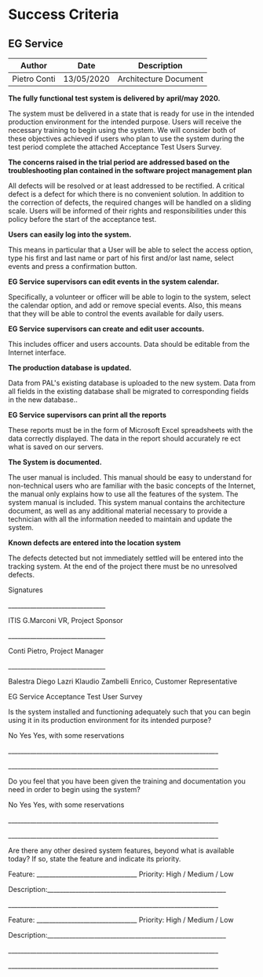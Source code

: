 # Success Criteria 

## EG Service

| Author | Date | Description |
| --- | --- | --- |
| Pietro Conti | 13/05/2020 | Architecture Document |

**The fully functional test system is delivered by**  **april/may**  **2020.**

The system must be delivered in a state that is ready for use in the intended production environment for the intended purpose. Users will receive the necessary training to begin using the system. We will consider both of these objectives achieved if users who plan to use the system during the test period complete the attached Acceptance Test Users Survey.

**The concerns raised in the trial period are addressed based on the troubleshooting plan contained in the software project management plan**

All defects will be resolved or at least addressed to be rectified. A critical defect is a defect for which there is no convenient solution. In addition to the correction of defects, the required changes will be handled on a sliding scale. Users will be informed of their rights and responsibilities under this policy before the start of the acceptance test.

**Users**  **can easily log into the system.**

This means in particular that a User will be able to select the access option, type his first and last name or part of his first and/or last name, select events and press a confirmation button.

**EG Service**  **supervisors can edit events in the system calendar.**

Specifically, a volunteer or officer will be able to login to the system, select the calendar option, and add or remove special events. Also, this means that they will be able to control the events available for daily users.

**EG Service**  **supervisors can create and edit user accounts.**

This includes officer and users accounts. Data should be editable from the Internet interface.

**The production database is updated.**

Data from PAL&#39;s existing database is uploaded to the new system. Data from all fields in the existing database shall be migrated to corresponding fields in the new database..

**EG Service**  **supervisors can print all the reports**

These reports must be in the form of Microsoft Excel spreadsheets with the data correctly displayed. The data in the report should accurately re ect what is saved on our servers.

**The System is documented.**

The user manual is included. This manual should be easy to understand for non-technical users who are familiar with the basic concepts of the Internet, the manual only explains how to use all the features of the system. The system manual is included. This system manual contains the architecture document, as well as any additional material necessary to provide a technician with all the information needed to maintain and update the system.

**Known defects are entered into the location system**

The defects detected but not immediately settled will be entered into the tracking system. At the end of the project there must be no unresolved defects.

Signatures

\_\_\_\_\_\_\_\_\_\_\_\_\_\_\_\_\_\_\_\_\_\_\_\_\_\_\_\_\_\_\_

ITIS G.Marconi VR, Project Sponsor

\_\_\_\_\_\_\_\_\_\_\_\_\_\_\_\_\_\_\_\_\_\_\_\_\_\_\_\_\_\_\_

Conti Pietro, Project Manager

\_\_\_\_\_\_\_\_\_\_\_\_\_\_\_\_\_\_\_\_\_\_\_\_\_\_\_\_\_\_\_

Balestra Diego Lazri Klaudio Zambelli Enrico, Customer Representative

EG Service Acceptance Test User Survey

Is the system installed and functioning adequately such that you can begin using it in its production environment for its intended purpose?

No Yes Yes, with some reservations

\_\_\_\_\_\_\_\_\_\_\_\_\_\_\_\_\_\_\_\_\_\_\_\_\_\_\_\_\_\_\_\_\_\_\_\_\_\_\_\_\_\_\_\_\_\_\_\_\_\_\_\_\_\_\_\_\_\_\_\_\_\_\_\_\_\_\_

\_\_\_\_\_\_\_\_\_\_\_\_\_\_\_\_\_\_\_\_\_\_\_\_\_\_\_\_\_\_\_\_\_\_\_\_\_\_\_\_\_\_\_\_\_\_\_\_\_\_\_\_\_\_\_\_\_\_\_\_\_\_\_\_\_\_\_

Do you feel that you have been given the training and documentation you need in order to begin using the system?

No Yes Yes, with some reservations

\_\_\_\_\_\_\_\_\_\_\_\_\_\_\_\_\_\_\_\_\_\_\_\_\_\_\_\_\_\_\_\_\_\_\_\_\_\_\_\_\_\_\_\_\_\_\_\_\_\_\_\_\_\_\_\_\_\_\_\_\_\_\_\_\_\_\_

\_\_\_\_\_\_\_\_\_\_\_\_\_\_\_\_\_\_\_\_\_\_\_\_\_\_\_\_\_\_\_\_\_\_\_\_\_\_\_\_\_\_\_\_\_\_\_\_\_\_\_\_\_\_\_\_\_\_\_\_\_\_\_\_\_\_\_

Are there any other desired system features, beyond what is available today? If so, state the feature and indicate its priority.

Feature: \_\_\_\_\_\_\_\_\_\_\_\_\_\_\_\_\_\_\_\_\_\_\_\_\_\_\_\_\_\_\_\_ Priority: High / Medium / Low

Description:\_\_\_\_\_\_\_\_\_\_\_\_\_\_\_\_\_\_\_\_\_\_\_\_\_\_\_\_\_\_\_\_\_\_\_\_\_\_\_\_\_\_\_\_\_\_\_\_\_\_\_\_\_\_\_\_\_

\_\_\_\_\_\_\_\_\_\_\_\_\_\_\_\_\_\_\_\_\_\_\_\_\_\_\_\_\_\_\_\_\_\_\_\_\_\_\_\_\_\_\_\_\_\_\_\_\_\_\_\_\_\_\_\_\_\_\_\_\_\_\_\_\_\_\_

Feature: \_\_\_\_\_\_\_\_\_\_\_\_\_\_\_\_\_\_\_\_\_\_\_\_\_\_\_\_\_\_\_\_ Priority: High / Medium / Low

Description:\_\_\_\_\_\_\_\_\_\_\_\_\_\_\_\_\_\_\_\_\_\_\_\_\_\_\_\_\_\_\_\_\_\_\_\_\_\_\_\_\_\_\_\_\_\_\_\_\_\_\_\_\_\_\_\_\_

\_\_\_\_\_\_\_\_\_\_\_\_\_\_\_\_\_\_\_\_\_\_\_\_\_\_\_\_\_\_\_\_\_\_\_\_\_\_\_\_\_\_\_\_\_\_\_\_\_\_\_\_\_\_\_\_\_\_\_\_\_\_\_\_\_\_\_

\_\_\_\_\_\_\_\_\_\_\_\_\_\_\_\_\_\_\_\_\_\_\_\_\_\_\_\_\_\_\_\_\_\_\_\_\_\_\_\_\_\_\_\_\_\_\_\_\_\_\_\_\_\_\_\_\_\_\_\_\_\_\_\_\_\_\_

